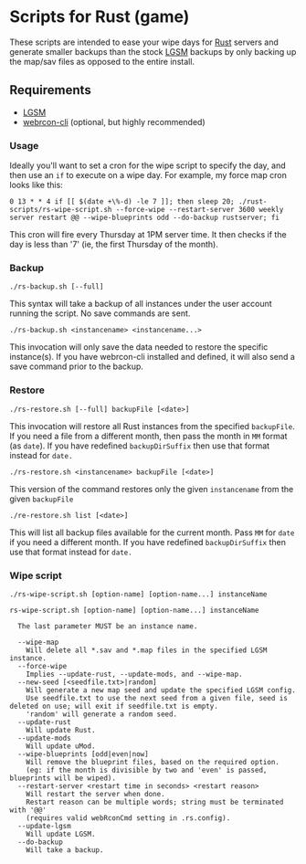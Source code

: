 # Scripts for Rust (game)

These scripts are intended to ease your wipe days for [Rust](https://rust.facepunch.com) servers and generate smaller backups than the stock [LGSM](https://linuxgsm.com/lgsm/) backups by only backing up the map/sav files as opposed to the entire install.

## Requirements
- [LGSM](https://linuxgsm.com/lgsm/)
- [webrcon-cli](https://www.npmjs.com/package/webrcon-cli) (optional, but highly recommended)

### Usage

Ideally you'll want to set a cron for the wipe script to specify the day, and then use an `if` to execute on a wipe day.  For example, my force map cron looks like this:
```
0 13 * * 4 if [[ $(date +\%-d) -le 7 ]]; then sleep 20; ./rust-scripts/rs-wipe-script.sh --force-wipe --restart-server 3600 weekly server restart @@ --wipe-blueprints odd --do-backup rustserver; fi
```
This cron will fire every Thursday at 1PM server time.  It then checks if the day is less than '7' (ie, the first Thursday of the month).

### Backup

`./rs-backup.sh [--full]`

This syntax will take a backup of all instances under the user account running the script.  No save commands are sent.

`./rs-backup.sh <instancename> <instancename...>`

This invocation will only save the data needed to restore the specific instance(s).  If you have webrcon-cli installed and defined, it will also send a save command prior to the backup.

### Restore

`./rs-restore.sh [--full] backupFile [<date>]`

  This invocation will restore all Rust instances from the specified `backupFile`.  If you need a file from a different month, then pass the month in `MM` format (as `date`).  If you have redefined `backupDirSuffix` then use that format instead for `date.`

`./rs-restore.sh <instancename> backupFile [<date>]`

  This version of the command restores only the given `instancename` from the given `backupFile`

`./re-restore.sh list [<date>]`

  This will list all backup files available for the current month.  Pass `MM` for `date` if you need a different month. If you have redefined `backupDirSuffix` then use that format instead for `date.`

### Wipe script

`./rs-wipe-script.sh [option-name] [option-name...] instanceName`
```
rs-wipe-script.sh [option-name] [option-name...] instanceName

  The last parameter MUST be an instance name.

  --wipe-map
    Will delete all *.sav and *.map files in the specified LGSM instance.
  --force-wipe
    Implies --update-rust, --update-mods, and --wipe-map.
  --new-seed [<seedfile.txt>|random]
    Will generate a new map seed and update the specified LGSM config.
    Use seedfile.txt to use the next seed from a given file, seed is deleted on use; will exit if seedfile.txt is empty.
    'random' will generate a random seed.
  --update-rust
    Will update Rust.
  --update-mods
    Will update uMod.
  --wipe-blueprints [odd|even|now]
    Will remove the blueprint files, based on the required option.
    (eg: if the month is divisible by two and 'even' is passed, blueprints will be wiped).
  --restart-server <restart time in seconds> <restart reason>
    Will restart the server when done.
    Restart reason can be multiple words; string must be terminated with '@@'
    (requires valid webRconCmd setting in .rs.config).
  --update-lgsm
    Will update LGSM.
  --do-backup
    Will take a backup.

